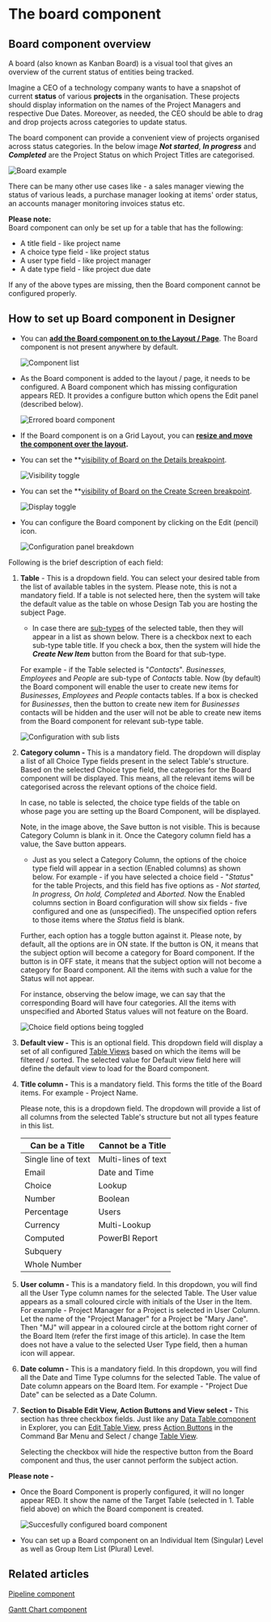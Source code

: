 # The board component

## Board component overview

A board (also known as Kanban Board) is a visual tool that gives an overview of the current status of entities being tracked.

Imagine a CEO of a technology company wants to have a snapshot of current **status** of various **projects** in the organisation. These projects should display information on the names of the Project Managers and respective Due Dates. Moreover, as needed, the CEO should be able to drag and drop projects across categories to update status.

The board component can provide a convenient view of projects organised across status categories. In the below image ***Not started***, ***In progress*** and ***Completed*** are the Project Status on which Project Titles are categorised.

![Board example](<Board example.png>)

There can be many other use cases like - a sales manager viewing the status of various leads, a purchase manager looking at items' order status, an accounts manager monitoring invoices status etc.

**Please note:**  
Board component can only be set up for a table that has the following:

- A title field - like project name
- A choice type field - like project status
- A user type field - like project manager
- A date type field - like project due date

If any of the above types are missing, then the Board component cannot be configured properly.


## How to set up Board component in Designer

- You can **[add the Board component on to the Layout / Page](/docs/Rapid/4-Keyper%20Manual/2-Designer/2-Pages/5-how-to-guides/how-to-add-a-component/how-to-add-a-component.md "How to add a component to a Layout / Page?")**. The Board component is not present anywhere by default. 
    
    ![Component list](<Component list.png>)

- As the Board component is added to the layout / page, it needs to be configured. A Board component which has missing configuration appears RED. It provides a configure button which opens the Edit panel (described below).  
    
    ![Errored board component](<Errored board component.png>)
    
- If the Board component is on a Grid Layout, you can **[resize and move the component over the layout](/docs/Rapid/4-Keyper%20Manual/2-Designer/2-Pages/5-how-to-guides/how-to-arrange-a-component-on-a-grid/how-to-arrange-a-component-on-a-grid.md "How to arrange a component on Grid layout?").**
- You can set the **[visibility of Board on the Details breakpoint](/docs/Rapid/4-Keyper%20Manual/2-Designer/2-Pages/5-how-to-guides/how-to-hide-components-on-breakpoints/how-to-hide-components-on-breakpoints.md "How to set a component to be visible / hidden on 'Item Details' and 'Create' breakpoints?").   
    
    ![Visibility toggle](<../Visiblity toggle.png>)
- You can set the **[visibility of Board on the Create Screen breakpoint](/docs/Rapid/4-Keyper%20Manual/2-Designer/2-Pages/5-how-to-guides/how-to-hide-components-on-breakpoints/how-to-hide-components-on-breakpoints.md "How to set a component to be visible / hidden on 'Item Details' and 'Create' breakpoints?").   
    
    ![Display toggle](<../Display toggle.png>)
- You can configure the Board component by clicking on the Edit (pencil) icon.   
    
    ![Configuration panel breakdown](<Configuration panel breakdown.png>)

Following is the brief description of each field:

1. **Table** - This is a dropdown field. You can select your desired table from the list of available tables in the system. Please note, this is not a mandatory field. If a table is not selected here, then the system will take the default value as the table on whose Design Tab you are hosting the subject Page.  
              
            
    - In case there are [sub-types](/docs/Rapid/3-User%20Manual/Glossary/glossary.md#inherit-table--sub-type-of "Inherit Table / Sub-Type Of") of the selected table, then they will appear in a list as shown below. There is a checkbox next to each sub-type table title. If you check a box, then the system will hide the ***Create New Item*** button from the Board for that sub-type.  

    For example - if the Table selected is "*Contacts*". *Businesses, Employees* and *People* are sub-type of *Contacts* table. Now (by default) the Board component will enable the user to create new items for *Businesses*, *Employees* and *People* contacts tables. If a box is checked for *Businesses*, then the button to create new item for *Businesses* contacts will be hidden and the user will not be able to create new items from the Board component for relevant sub-type table.
    
    ![Configuration with sub lists](<Configuration with sub lists.png>)

2. **Category column -** This is a mandatory field. The dropdown will display a list of all Choice Type fields present in the select Table's structure. Based on the selected Choice type field, the categories for the Board component will be displayed. This means, all the relevant items will be categorised across the relevant options of the choice field.   
       
    In case, no table is selected, the choice type fields of the table on whose page you are setting up the Board Component, will be displayed.  

    Note, in the image above, the Save button is not visible. This is because Category Column is blank in it. Once the Category column field has a value, the Save button appears.
       
   - Just as you select a Category Column, the options of the choice type field will appear in a section (Enabled columns) as shown below. For example - if you have selected a choice field - "*Status*" for the table Projects, and this field has five options as - *Not started, In progress, On hold, Completed* and *Aborted.* Now the Enabled columns section in Board configuration will show six fields - five configured and one as (unspecified). The unspecified option refers to those items where the *Status* field is blank.  
           
    Further, each option has a toggle button against it. Please note, by default, all the options are in ON state. If the button is ON, it means that the subject option will become a category for Board component. If the button is in OFF state, it means that the subject option will not become a category for Board component. All the items with such a value for the Status will not appear.  

    For instance, observing the below image, we can say that the corresponding Board will have four categories. All the items with unspecified and Aborted Status values will not feature on the Board.  

    ![Choice field options being toggled](<Choice field options being toggled.png>)

3. **Default view -** This is an optional field. This dropdown field will display a set of all configured [Table Views](/docs/Rapid/3-User%20Manual/2-Explorer/2-Page%20Components/Data%20Table%20Component/data-table-component-views/data-table-component-views.md "Data Table Component - Views") based on which the items will be filtered / sorted. The selected value for Default view field here will define the default view to load for the Board component.

4. **Title column -** This is a mandatory field. This forms the title of the Board items. For example - Project Name.  
     
   Please note, this is a dropdown field. The dropdown will provide a list of all columns from the selected Table's structure but not all types feature in this list.  

    | Can be a Title | Cannot be a Title |
    | --- | --- |
    | Single line of text | Multi-lines of text |
    | Email | Date and Time | 
    | Choice | Lookup |
    | Number | Boolean |
    | Percentage | Users |
    | Currency | Multi-Lookup | 
    | Computed | PowerBI Report | 
    | Subquery | |
    | Whole Number | |

5. **User column -** This is a mandatory field. In this dropdown, you will find all the User Type column names for the selected Table. The User value appears as a small coloured circle with initials of the User in the Item. For example - Project Manager for a Project is selected in User Column. Let the name of the "Project Manager" for a Project be "Mary Jane". Then "MJ" will appear in a coloured circle at the bottom right corner of the Board Item (refer the first image of this article). In case the Item does not have a value to the selected User Type field, then a human icon will appear.

6. **Date column -** This is a mandatory field. In this dropdown, you will find all the Date and Time Type columns for the selected Table. The value of Date column appears on the Board Item. For example - "Project Due Date" can be selected as a Date Column.

7. **Section to Disable Edit View, Action Buttons and View select -** This section has three checkbox fields. Just like any [Data Table component](/docs/Rapid/4-Keyper%20Manual/2-Designer/2-Pages/3-Components/data-table/data-table.md "What is a Data Table component on a Layout / Page?") in Explorer, you can [Edit Table View](/docs/Rapid/4-Keyper%20Manual/2-Designer/1-Tables/5-Table%20Configuration%20Guides/how-to-edit-delete-table-views-in-designer/how-to-edit-delete-table-views-in-designer.md "How to edit / delete table views in Designer?"), press [Action Buttons](/docs/Rapid/4-Keyper%20Manual/2-Designer/3-Menus/3-menu-button-configuration/how-to-configure-a-command-bar-button/how-to-configure-a-command-bar-button.md "How to configure a Menu button in a command bar?") in the Command Bar Menu and Select / change [Table View](/docs/Rapid/4-Keyper%20Manual/2-Designer/2-Pages/3-Components/data-table/data-table.md "Data Table Component - Views").   
              
    Selecting the checkbox will hide the respective button from the Board component and thus, the user cannot perform the subject action.

**Please note -**

- Once the Board Component is properly configured, it will no longer appear RED. It show the name of the Target Table (selected in 1. Table field above) on which the Board component is created.

    ![Succesfully configured board component](<Succesfully configured board component.png>)

- You can set up a Board component on an Individual Item (Singular) Level as well as Group Item List (Plural) Level.

## Related articles

[Pipeline component](/docs/Rapid/4-Keyper%20Manual/2-Designer/2-Pages/3-Components/pipeline/pipeline.md "What is a Pipeline component on a Layout / Page?")

[Gantt Chart component](/docs/Rapid/4-Keyper%20Manual/2-Designer/2-Pages/3-Components/gantt-chart/gantt-chart.md "How to configure the Page - Gantt Chart Component?")
